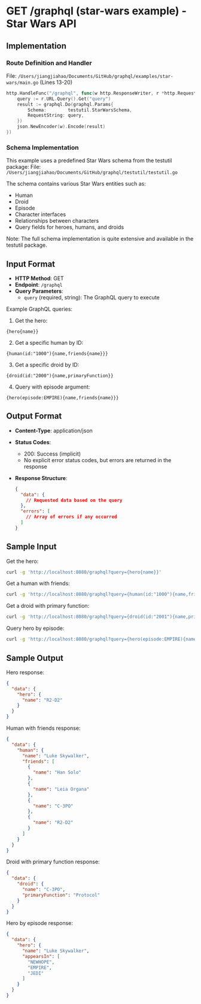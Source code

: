 # GET /graphql (star-wars example) - Star Wars API

## Implementation

### Route Definition and Handler
File: `/Users/jiangjiahao/Documents/GitHub/graphql/examples/star-wars/main.go` (Lines 13-20)
```go
http.HandleFunc("/graphql", func(w http.ResponseWriter, r *http.Request) {
    query := r.URL.Query().Get("query")
    result := graphql.Do(graphql.Params{
        Schema:        testutil.StarWarsSchema,
        RequestString: query,
    })
    json.NewEncoder(w).Encode(result)
})
```

### Schema Implementation
This example uses a predefined Star Wars schema from the testutil package:
File: `/Users/jiangjiahao/Documents/GitHub/graphql/testutil/testutil.go`

The schema contains various Star Wars entities such as:
- Human
- Droid
- Episode
- Character interfaces
- Relationships between characters
- Query fields for heroes, humans, and droids

Note: The full schema implementation is quite extensive and available in the testutil package.

## Input Format

- **HTTP Method**: GET
- **Endpoint**: `/graphql`
- **Query Parameters**:
  - `query` (required, string): The GraphQL query to execute
  
Example GraphQL queries:

1. Get the hero:
```
{hero{name}}
```

2. Get a specific human by ID:
```
{human(id:"1000"){name,friends{name}}}
```

3. Get a specific droid by ID:
```
{droid(id:"2000"){name,primaryFunction}}
```

4. Query with episode argument:
```
{hero(episode:EMPIRE){name,friends{name}}}
```

## Output Format

- **Content-Type**: application/json
- **Status Codes**:
  - 200: Success (implicit)
  - No explicit error status codes, but errors are returned in the response

- **Response Structure**:
  ```json
  {
    "data": {
      // Requested data based on the query
    },
    "errors": [
      // Array of errors if any occurred
    ]
  }
  ```

## Sample Input

Get the hero:
```bash
curl -g 'http://localhost:8080/graphql?query={hero{name}}'
```

Get a human with friends:
```bash
curl -g 'http://localhost:8080/graphql?query={human(id:"1000"){name,friends{name}}}'
```

Get a droid with primary function:
```bash
curl -g 'http://localhost:8080/graphql?query={droid(id:"2001"){name,primaryFunction}}'
```

Query hero by episode:
```bash
curl -g 'http://localhost:8080/graphql?query={hero(episode:EMPIRE){name,appearsIn}}'
```

## Sample Output

Hero response:
```json
{
  "data": {
    "hero": {
      "name": "R2-D2"
    }
  }
}
```

Human with friends response:
```json
{
  "data": {
    "human": {
      "name": "Luke Skywalker",
      "friends": [
        {
          "name": "Han Solo"
        },
        {
          "name": "Leia Organa"
        },
        {
          "name": "C-3PO"
        },
        {
          "name": "R2-D2"
        }
      ]
    }
  }
}
```

Droid with primary function response:
```json
{
  "data": {
    "droid": {
      "name": "C-3PO",
      "primaryFunction": "Protocol"
    }
  }
}
```

Hero by episode response:
```json
{
  "data": {
    "hero": {
      "name": "Luke Skywalker",
      "appearsIn": [
        "NEWHOPE",
        "EMPIRE",
        "JEDI"
      ]
    }
  }
}
```